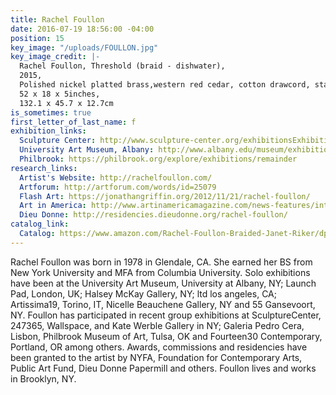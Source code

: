 ```yaml
---
title: Rachel Foullon
date: 2016-07-19 18:56:00 -04:00
position: 15
key_image: "/uploads/FOULLON.jpg"
key_image_credit: |-
  Rachel Foullon, Threshold (braid - dishwater),
  2015,
  Polished nickel platted brass,western red cedar, cotton drawcord, stain, dye, hardware,
  52 x 18 x 5inches,
  132.1 x 45.7 x 12.7cm
is_sometimes: true
first_letter_of_last_name: f
exhibition_links:
  Sculpture Center: http://www.sculpture-center.org/exhibitionsExhibition.htm?id=100623
  University Art Museum, Albany: http://www.albany.edu/museum/exhibitions/20121009_rf.shtml
  Philbrook: https://philbrook.org/explore/exhibitions/remainder
research_links:
  Artist's Website: http://rachelfoullon.com/
  Artforum: http://artforum.com/words/id=25079
  Flash Art: https://jonathangriffin.org/2012/11/21/rachel-foullon/
  Art in America: http://www.artinamericamagazine.com/news-features/interviews/rachel-foullon-ltd/
  Dieu Donne: http://residencies.dieudonne.org/rachel-foullon/
catalog_link:
  Catalog: https://www.amazon.com/Rachel-Foullon-Braided-Janet-Riker/dp/0910763453
---
```


Rachel Foullon was born in 1978 in Glendale, CA. She earned her BS from New York University and MFA from Columbia University. Solo exhibitions have been at the University Art Museum, University at Albany, NY; Launch Pad, London, UK; Halsey McKay Gallery, NY; ltd los angeles, CA; Artissima19, Torino, IT, Nicelle Beauchene Gallery, NY and 55 Gansevoort, NY. Foullon has participated in recent group exhibitions at SculptureCenter, 247365, Wallspace, and Kate Werble Gallery in NY; Galeria Pedro Cera, Lisbon, Philbrook Museum of Art, Tulsa, OK and Fourteen30 Contemporary, Portland, OR among others.  Awards, commissions and residencies have been granted to the artist by NYFA, Foundation for Contemporary Arts, Public Art Fund, Dieu Donne Papermill and others. Foullon lives and works in Brooklyn, NY.